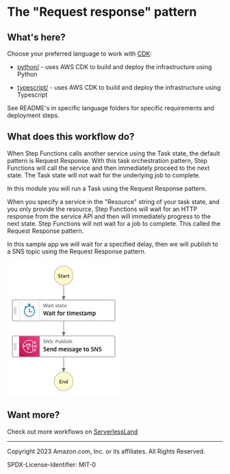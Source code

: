 # The "Request response" pattern

## What's here?

Choose your preferred language to work with [CDK](https://aws.amazon.com/cdk/):

* [python/](python/) - uses AWS CDK to build and deploy the infrastructure using Python

* [typescript/](typescript/) - uses AWS CDK to build and deploy the infrastructure using Typescript

See README's in specific language folders for specific requirements and deployment steps.

## What does this workflow do?

When Step Functions calls another service using the Task state, the default pattern is Request Response. With this task orchestration pattern, Step Functions will call the service and then immediately proceed to the next state. The Task state will not wait for the underlying job to complete.

In this module you will run a Task using the Request Response pattern.

When you specify a service in the "Resource" string of your task state, and you only provide the resource, Step Functions will wait for an HTTP response from the service API and then will immediately progress to the next state. Step Functions will not wait for a job to complete. This called the Request Response pattern.

In this sample app we will wait for a specified delay, then we will publish to a SNS topic using the Request Response pattern.

![image](./python/resources/statemachine.png)

## Want more?

Check out more workflows on [ServerlessLand](https://serverlessland.com/workflows)

----
Copyright 2023 Amazon.com, Inc. or its affiliates. All Rights Reserved.

SPDX-License-Identifier: MIT-0
